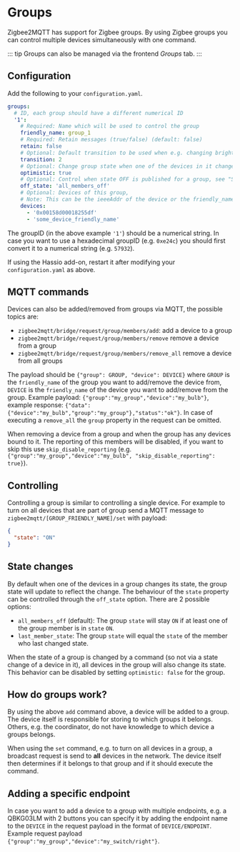 ---
---
# Groups
Zigbee2MQTT has support for Zigbee groups. By using Zigbee groups you can control multiple devices simultaneously with one command.

::: tip
Groups can also be managed via the frontend *Groups* tab.
:::

## Configuration
Add the following to your `configuration.yaml`.

```yaml
groups:
  # ID, each group should have a different numerical ID
  '1':
    # Required: Name which will be used to control the group
    friendly_name: group_1
    # Required: Retain messages (true/false) (default: false)
    retain: false
    # Optional: Default transition to be used when e.g. changing brightness (in seconds) (default: 0)
    transition: 2
    # Optional: Change group state when one of the devices in it changes state, see 'State changes' below (default: true)
    optimistic: true
    # Optional: Control when state OFF is published for a group, see "State changes" below (default: all_members_off)
    off_state: 'all_members_off'
    # Optional: Devices of this group,
    # Note: This can be the ieeeAddr of the device or the friendly_name (default: empty)
    devices:
      - '0x00158d00018255df'
      - 'some_device_friendly_name'
```

The groupID (in the above example `'1'`) should be a numerical string. In case you want to use a hexadecimal groupID (e.g. `0xe24c`) you should first convert it to a numerical string (e.g. `57932`).

If using the Hassio add-on, restart it after modifying your `configuration.yaml` as above.

## MQTT commands
Devices can also be added/removed from groups via MQTT, the possible topics are:
- `zigbee2mqtt/bridge/request/group/members/add`: add a device to a group
- `zigbee2mqtt/bridge/request/group/members/remove` remove a device from a group
- `zigbee2mqtt/bridge/request/group/members/remove_all` remove a device from all groups

The payload should be `{"group": GROUP, "device": DEVICE}` where `GROUP` is the `friendly_name` of the group you want to add/remove the device from, `DEVICE` is the `friendly_name` of the device you want to add/remove from the group. Example payload: `{"group":"my_group","device":"my_bulb"}`, example response: `{"data":{"device":"my_bulb","group":"my_group"},"status":"ok"}`. In case of executing a `remove_all` the `group` property in the request can be omitted.

When removing a device from a group and when the group has any devices bound to it. The reporting of this members will be disabled, if you want to skip this use `skip_disable_reporting` (e.g. `{"group":"my_group","device":"my_bulb", "skip_disable_reporting": true}`).

## Controlling
Controlling a group is similar to controlling a single device. For example to turn on all devices that are part of group send a MQTT message to `zigbee2mqtt/[GROUP_FRIENDLY_NAME]/set` with payload:

```json
{
  "state": "ON"
}
```

## State changes
By default when one of the devices in a group changes its state, the group state will update to reflect the change. The behaviour of the `state` property can be controlled through the `off_state` option. There are 2 possible options:
- `all_members_off` (default): The group `state` will stay `ON` if at least one of the group member is in `state` `ON`.
- `last_member_state`: The group `state` will equal the `state` of the member who last changed state.

When the state of a group is changed by a command (so not via a state change of a device in it), all devices in the group will also change its state. This behavior can be disabled by setting `optimistic: false` for the group.

## How do groups work?
By using the above `add` command above, a device will be added to a group. The device itself is responsible for storing to which groups it belongs. Others, e.g. the coordinator, do not have knowledge to which device a groups belongs.

When using the `set` command, e.g. to turn on all devices in a group, a broadcast request is send to **all** devices in the network. The device itself then determines if it belongs to that group and if it should execute the command.

## Adding a specific endpoint
In case you want to add a device to a group with multiple endpoints, e.g. a QBKG03LM with 2 buttons you can specify it by adding the endpoint name to the `DEVICE` in the request payload in the format of `DEVICE/ENDPOINT`. Example request payload `{"group":"my_group","device":"my_switch/right"}`.
